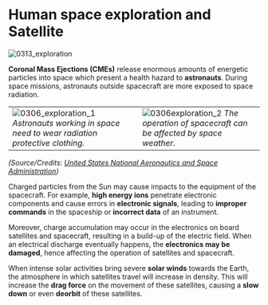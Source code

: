 # Human space exploration and Satellite

![0313_exploration](./static/0313_exploration.png)

**Coronal Mass Ejections (CMEs)** release enormous amounts of energetic particles into space which present a health hazard to **astronauts**. During space missions, astronauts outside spacecraft are more exposed to space radiation. 

|                                                              |                                                              |
| ------------------------------------------------------------ | ------------------------------------------------------------ |
| ![0306_exploration_1](./static/0306_exploration_1.jpg) *Astronauts working in space need to wear radiation protective clothing.* | ![0306exploration_2](./static/0306exploration_2.jpg) *The operation of spacecraft can be affected by space weather.* |

*(Source/Credits: [United States National Aeronautics and Space Administration](https://www.nasa.gov/index.html))*

Charged particles from the Sun may cause impacts to the equipment of the spacecraft.  For example, **high energy ions** penetrate electronic components and cause errors in **electronic signals**, leading to **improper commands** in the spaceship or **incorrect data** of an instrument.

Moreover, charge accumulation may occur in the electronics on board satellites and spacecraft, resulting in a build-up of the electric field.  When an electrical discharge eventually happens, the **electronics may be damaged**, hence affecting the operation of satellites and spacecraft.

When intense solar activities bring severe **solar winds** towards the Earth, the atmosphere in which satellites travel will increase in density.  This will increase the **drag force** on the movement of these satellites, causing a **slow down** or even **deorbit** of these satellites.